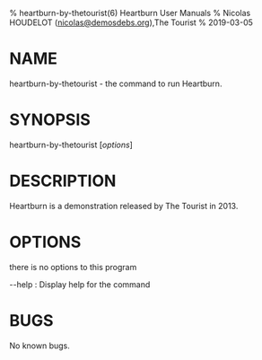 % heartburn-by-thetourist(6) Heartburn User Manuals
% Nicolas HOUDELOT (nicolas@demosdebs.org),The Tourist
% 2019-03-05

# NAME
heartburn-by-thetourist - the command to run Heartburn.

# SYNOPSIS
heartburn-by-thetourist [*options*]

# DESCRIPTION
Heartburn is a demonstration released by The Tourist in 2013.

# OPTIONS
there is no options to this program

\--help
:   Display help for the command

# BUGS
No known bugs.
